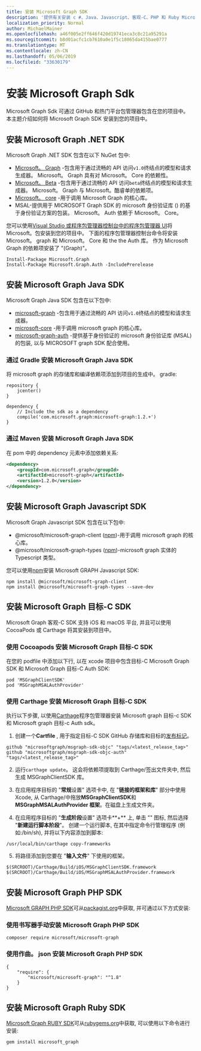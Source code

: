 ```yaml
---
title: 安装 Microsoft Graph SDK
description: '提供有关安装 c #、Java、Javascript、客观-C、PHP 和 Ruby Microsoft Graph Sdk 的说明。'
localization_priority: Normal
author: MichaelMainer
ms.openlocfilehash: a46f005e2ff646f420d19741eca3c8c21a95291a
ms.sourcegitcommit: b8d01acfc1cb7610a0e1f5c18065da415bae0777
ms.translationtype: MT
ms.contentlocale: zh-CN
ms.lasthandoff: 05/06/2019
ms.locfileid: "33630179"
---
```

# <a name="install-the-microsoft-graph-sdks"></a>安装 Microsoft Graph Sdk

Microsoft Graph Sdk 可通过 GitHub 和热门平台包管理器包含在您的项目中。 本主题介绍如何将 Microsoft Graph SDK 安装到您的项目中。

## <a name="install-the-microsoft-graph-net-sdk"></a>安装 Microsoft Graph .NET SDK

Microsoft Graph .NET SDK 包含在以下 NuGet 包中:

* [Microsoft。 Graph](https://github.com/microsoftgraph/msgraph-sdk-dotnet) -包含用于通过流畅的 API 访问`v1.0`终结点的模型和请求生成器。 Microsoft。 Graph 具有对 Microsoft。 Core 的依赖性。
* [Microsoft。 Beta](https://github.com/microsoftgraph/msgraph-beta-sdk-dotnet) -包含用于通过流畅的 API 访问`beta`终结点的模型和请求生成器。 Microsoft。 Graph 与 Microsoft。酷睿单的依赖项。
* [Microsoft。 core](https://github.com/microsoftgraph/msgraph-sdk-dotnet) -用于调用 Microsoft Graph 的核心库。
* [](https://github.com/microsoftgraph/msgraph-sdk-dotnet-auth) MSAL-提供用于 MICROSOFT Graph SDK 的 microsoft 身份验证库 () 的基于身份验证方案的包装。 Microsoft。 Auth 依赖于 Microsoft。 Core。

您可以使用[Visual Studio 或程序包管理器控制台中的程序包管理器 UI](https://docs.microsoft.com/en-us/nuget/quickstart/install-and-use-a-package-in-visual-studio)将 Microsoft。包安装到您的项目中。 下面的程序包管理器控制台命令将安装 Microsoft。 graph 和 Microsoft。 Core 和 the the Auth 库。 作为 Microsoft Graph 的依赖项安装了 "(Graph)"。

```
Install-Package Microsoft.Graph
Install-Package Microsoft.Graph.Auth -IncludePrerelease
```

## <a name="install-the-microsoft-graph-java-sdk"></a>安装 Microsoft Graph Java SDK

Microsoft Graph Java SDK 包含在以下包中:

* [microsoft-graph](https://github.com/microsoftgraph/msgraph-sdk-java) -包含用于通过流畅的 API 访问`v1.0`终结点的模型和请求生成器。
* [microsoft-core](https://github.com/microsoftgraph/msgraph-sdk-java-core) -用于调用 microsoft graph 的核心库。
* [microsoft-graph-auth](https://github.com/microsoftgraph/msgraph-sdk-java-auth) -提供基于身份验证的 microsoft 身份验证库 (MSAL) 的包装, 以与 MICROSOFT graph SDK 配合使用。

### <a name="install-the-microsoft-graph-java-sdk-via-gradle"></a>通过 Gradle 安装 Microsoft Graph Java SDK

将 microsoft graph 的存储库和编译依赖项添加到项目的生成中。 gradle:

```
repository {
    jcenter()
}

dependency {
    // Include the sdk as a dependency
    compile('com.microsoft.graph:microsoft-graph:1.2.+')
}
```

### <a name="install-the-microsoft-graph-java-sdk-via-maven"></a>通过 Maven 安装 Microsoft Graph Java SDK

在 pom 中的 dependency 元素中添加依赖关系:

```xml
<dependency>
    <groupId>com.microsoft.graph</groupId>
    <artifactId>microsoft-graph</artifactId>
    <version>1.2.0</version>
</dependency>
```

## <a name="install-the-microsoft-graph-javascript-sdk"></a>安装 Microsoft Graph Javascript SDK

Microsoft Graph Javascript SDK 包含在以下包中:

* @microsoft/microsoft-graph-client ([npm](https://www.npmjs.com/package/@microsoft/microsoft-graph-client))-用于调用 microsoft graph 的核心库。
* @microsoft/microsoft-graph-types ([npm](https://www.npmjs.com/package/@microsoft/microsoft-graph-types))-microsoft graph 实体的 Typescript 类型。

您可以使用[npm](https://www.npmjs.com)安装 Microsoft GRAPH Javascript SDK:

```
npm install @microsoft/microsoft-graph-client
npm install @microsoft/microsoft-graph-types --save-dev
```

## <a name="install-the-microsoft-graph-objective-c-sdk"></a>安装 Microsoft Graph 目标-C SDK

Microsoft Graph 客观-C SDK 支持 iOS 和 macOS 平台, 并且可以使用 CocoaPods 或 Carthage 将其安装到项目中。

### <a name="install-the-microsoft-graph-objective-c-sdk-using-cocoapods"></a>使用 Cocoapods 安装 Microsoft Graph 目标-C SDK

在您的 podfile 中添加以下行, 以在 xcode 项目中包含目标-C Microsoft Graph SDK 和 Microsoft Graph 目标-C Auth SDK:

```
pod 'MSGraphClientSDK'
pod 'MSGraphMSALAuthProvider'
```

### <a name="install-the-microsoft-graph-objective-c-sdk-using-carthage"></a>使用 Carthage 安装 Microsoft Graph 目标-C SDK

执行以下步骤, 以使用[Carthage](https://github.com/Carthage/Carthage)程序包管理器安装 Microsoft graph 目标-c SDK 和 Microsoft graph 目标-c Auth sdk。

1. 创建一个**Cartfile** , 用于指定目标-C SDK GitHub 存储库和目标的[发布标记](https://github.com/microsoftgraph/msgraph-sdk-objc/releases)。

```
github "microsoftgraph/msgraph-sdk-objc" "tags/<latest_release_tag>"
github "microsoftgraph/msgraph-sdk-objc-auth" "tags/<latest_release_tag>"
```

2. 运行`carthage update`。 这会将依赖项提取到 Carthage/签出文件夹中, 然后生成 MSGraphClientSDK 库。

3. 在应用程序目标的 "**常规**设置" 选项卡中, 在 "**链接的框架和库**" 部分中使用 Xcode, 从 Carthage/中拖放**MSGraphClientSDK**和**MSGraphMSALAuthProvider 框架**。在磁盘上生成文件夹。

4. 在应用程序目标的 "**生成阶段**设置" 选项卡**+** 上, 单击 "" 图标, 然后选择 "**新建运行脚本阶段**"。 创建一个运行脚本, 在其中指定命令行管理程序 (例如:/bin/sh), 并将以下内容添加到脚本:

```
/usr/local/bin/carthage copy-frameworks
```

5. 将路径添加到您要在 "**输入文件**" 下使用的框架。

```
$(SRCROOT)/Carthage/Build/iOS/MSGraphClientSDK.framework
$(SRCROOT)/Carthage/Build/iOS/MSGraphMSALAuthProvider.framework
```

## <a name="install-the-microsoft-graph-php-sdk"></a>安装 Microsoft Graph PHP SDK

[Microsoft GRAPH PHP SDK](https://github.com/microsoftgraph/msgraph-sdk-php)可从[packagist.org](https://packagist.org/packages/microsoft/microsoft-graph)中获取, 并可通过以下方式安装:

### <a name="install-the-microsoft-graph-php-sdk-manually-using-composer"></a>使用书写器手动安装 Microsoft Graph PHP SDK

```
composer require microsoft/microsoft-graph
```

### <a name="install-the-microsoft-graph-php-sdk-using-composerjson"></a>使用作曲。 json 安装 Microsoft Graph PHP SDK

```
{
    "require": {
        "microsoft/microsoft-graph": "^1.8"
    }
}
```

## <a name="install-the-microsoft-graph-ruby-sdk"></a>安装 Microsoft Graph Ruby SDK

[Microsoft Graph RUBY SDK](https://github.com/microsoftgraph/msgraph-sdk-ruby)可从[rubygems.org](https://rubygems.org/)中获取, 可以使用以下命令进行安装:

```
gem install microsoft_graph
```
